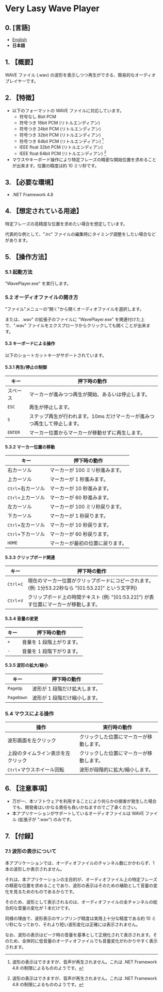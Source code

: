 # Very Lasy Wave Player

## 0. [言語]
+ [English](README_en.md)
+ **日本語**


## 1. 【概要】
WAVE ファイル (.wav) の波形を表示しつつ再生ができる、簡易的なオーディオプレイヤーです。

## 2. 【特徴】
+ 以下のフォーマットの WAVE ファイルに対応しています。
  + 符号なし 8bit PCM 
  + 符号つき 16bit PCM (リトルエンディアン)
  + 符号つき 24bit PCM (リトルエンディアン)
  + 符号つき 32bit PCM (リトルエンディアン)
  + 符号つき 64bit PCM (リトルエンディアン) [^1]
  + IEEE float 32bit PCM (リトルエンディアン)
  + IEEE float 64bit PCM (リトルエンディアン) [^1]
+ マウスやキーボード操作により特定フレーズの精密な開始位置を求めることが出来ます。位置の精度は約 10 ミリ秒です。

## 3. 【必要な環境】
+ .NET Framework 4.8

## 4. 【想定されている用途】
特定フレーズの高精度な位置を求めたい場合を想定しています。

代表的な例として、".lrc" ファイルの編集時にタイミング調整をしたい場合などがあります。

## 5. 【操作方法】

### 5.1 起動方法

"WavePlayer.exe" を実行します。

### 5.2 オーディオファイルの開き方
"ファイル"メニューの"開く"から開くオーディオファイルを選択します。

または、.wav" の拡張子のファイルに "WavePlayer.exe" を関連付けた上で、".wav" ファイルをエクスプローラからクリックしても開くことが出来ます。

#### 5.3 キーボードによる操作
以下のショートカットキーがサポートされています。

#### 5.3.1 再生/停止の制御

| キー | 押下時の動作 |
|----|----|
| スペース | マーカーが進みつつ再生が開始、あるいは停止します。|
| `ESC` | 再生が停止します。 |
| `S` | ステップ再生が行われます。10ms だけマーカーが進みつつ再生して停止します。 |
| `ENTER` | マーカー位置からマーカーが移動せずに再生します。 |

#### 5.3.2 マーカー位置の移動

| キー | 押下時の動作 |
|----|----|
| 右カーソル|マーカーが 100 ミリ秒進みます。|
| 上カーソル|マーカーが 1 秒進みます。|
| `Ctrl`+右カーソル|マーカーが 10 秒進みます。|
| `Ctrl`+上カーソル|マーカーが 60 秒進みます。|
| 左カーソル|マーカーが 100 ミリ秒戻ります。|
| 下カーソル|マーカーが 1 秒戻ります。|
| `Ctrl`+左カーソル|マーカーが 10 秒戻ります。|
| `Ctrl`+下カーソル|マーカーが 60 秒戻ります。|
| `HOME`|マーカーが最初の位置に戻ります。|

#### 5.3.3 クリップボード関連

| キー | 押下時の動作 |
|----|----|
| `Ctrl`+`C`|現在のマーカー位置がクリップボードにコピーされます。(例: 1分53.22秒なら "[01:53.22]" という文字列)|
| `Ctrl`+`V`|クリップボード上の時間テキスト (例: "[01:53.22]") が表す位置にマーカーが移動します。|

#### 5.3.4 音量の変更

| キー | 押下時の動作 |
|----|----|
| `+` | 音量を 1 段階上がります。|
| `-` | 音量を 1 段階下がります。|

#### 5.3.5 波形の拡大/縮小

| キー | 押下時の動作 |
|----|----|
| `PageUp` | 波形が 1 段階だけ拡大します。|
| `PageDown` | 波形が 1 段階だけ縮小します。|

### 5.4 マウスによる操作

| 操作 | 実行時の動作 |
|----------|----------|
| 波形画面を左クリック | クリックした位置にマーカーが移動します。|
| 上段のタイムライン表示を左クリック | クリックした位置にマーカーが移動します。|
| `Ctrl`+マウスホイール回転 | 波形が段階的に拡大/縮小します。|

## 6. 【注意事項】

+ 万が一、本ソフトウェアを利用することにより何らかの損害が発生した場合でも、開発者はいかなる責任も負いかねますのでご了承ください。
+ 本アプリケーションがサポートしているオーディオファイルは WAVE ファイル (拡張子が ".wav") のみです。

## 7. 【付録】

### 7.1 波形の表示について

本アプリケーションでは、オーディオファイルのチャンネル数にかかわらず、1 本の波形しか表示されません。

それは、本アプリケーションの主目的が、オーディオファイル上の特定フレーズの精密な位置を求めることであり、波形の表示はそのための補助として音量の変化を見るためのものであるからです。

そのため、波形として表示されるのは、オーディオファイルの全チャンネルの総合的な音量の変化が 1 本だけです。

同様の理由で、波形表示のサンプリング精度は実用上十分な精度である約 10 ミリ秒になっており、それより短い波形変化は正確には表示されません。

なお、波形の表示はピーク時の音量を基準として正規化されて表示されます。そのため、全体的に低音量のオーディオファイルでも音量変化がわかりやすく表示されます。

[^1]: 波形の表示はできますが、音声が再生されません。これは .NET Framework 4.8 の制限によるもののようです。
